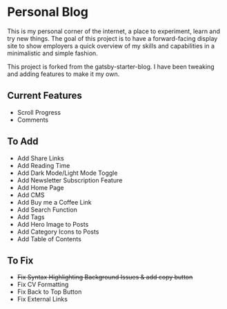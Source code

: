 # Personal Blog
This is my personal corner of the internet, a place to experiment, learn and try new things. The goal of this project is to have a forward-facing display site to show employers a quick overview of my skills and capabilities in a minimalistic and simple fashion.

This project is forked from the gatsby-starter-blog. I have been tweaking and adding features to make it my own.

## Current Features
- Scroll Progress
- Comments

## To Add
- Add Share Links
- Add Reading Time
- Add Dark Mode/Light Mode Toggle
- Add Newsletter Subscription Feature
- Add Home Page
- Add CMS
- Add Buy me a Coffee Link
- Add Search Function
- Add Tags
- Add Hero Image to Posts
- Add Category Icons to Posts
- Add Table of Contents

## To Fix
- ~~Fix Syntax Highlighting Background Issues & add copy button~~
- Fix CV Formatting
- Fix Back to Top Button
- Fix External Links